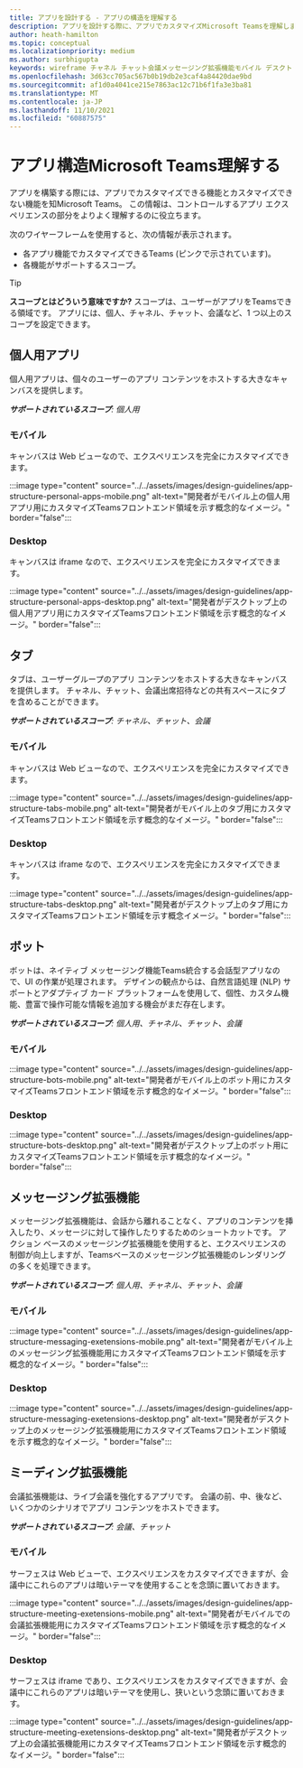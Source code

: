```yaml
---
title: アプリを設計する - アプリの構造を理解する
description: アプリを設計する際に、アプリでカスタマイズMicrosoft Teamsを理解します。
author: heath-hamilton
ms.topic: conceptual
ms.localizationpriority: medium
ms.author: surbhigupta
keywords: wireframe チャネル チャット会議メッセージング拡張機能モバイル デスクトップ
ms.openlocfilehash: 3d63cc705ac567b0b19db2e3caf4a84420dae9bd
ms.sourcegitcommit: af1d0a4041ce215e7863ac12c71b6f1fa3e3ba81
ms.translationtype: MT
ms.contentlocale: ja-JP
ms.lasthandoff: 11/10/2021
ms.locfileid: "60887575"
---
```

# <a name="understand-the-microsoft-teams-app-structure"></a>アプリ構造Microsoft Teams理解する

アプリを構築する際には、アプリでカスタマイズできる機能とカスタマイズできない機能を知Microsoft Teams。 この情報は、コントロールするアプリ エクスペリエンスの部分をよりよく理解するのに役立ちます。

次のワイヤーフレームを使用すると、次の情報が表示されます。

* 各アプリ機能でカスタマイズできるTeams (ピンクで示されています)。
* 各機能がサポートするスコープ。

> [!TIP]
> **スコープとはどういう意味ですか?** スコープは、ユーザーがアプリをTeamsできる領域です。 アプリには、個人、チャネル、チャット、会議など、1 つ以上のスコープを設定できます。

## <a name="personal-apps"></a>個人用アプリ

個人用アプリは、個々のユーザーのアプリ コンテンツをホストする大きなキャンバスを提供します。

***サポートされているスコープ**: 個人用*

### <a name="mobile"></a>モバイル

キャンバスは Web ビューなので、エクスペリエンスを完全にカスタマイズできます。

:::image type="content" source="../../assets/images/design-guidelines/app-structure-personal-apps-mobile.png" alt-text="開発者がモバイル上の個人用アプリ用にカスタマイズTeamsフロントエンド領域を示す概念的なイメージ。" border="false":::

### <a name="desktop"></a>Desktop

キャンバスは iframe なので、エクスペリエンスを完全にカスタマイズできます。

:::image type="content" source="../../assets/images/design-guidelines/app-structure-personal-apps-desktop.png" alt-text="開発者がデスクトップ上の個人用アプリ用にカスタマイズTeamsフロントエンド領域を示す概念的なイメージ。" border="false":::

## <a name="tabs"></a>タブ

タブは、ユーザーグループのアプリ コンテンツをホストする大きなキャンバスを提供します。 チャネル、チャット、会議出席招待などの共有スペースにタブを含めることができます。

***サポートされているスコープ**: チャネル、チャット、会議*

### <a name="mobile"></a>モバイル

キャンバスは Web ビューなので、エクスペリエンスを完全にカスタマイズできます。

:::image type="content" source="../../assets/images/design-guidelines/app-structure-tabs-mobile.png" alt-text="開発者がモバイル上のタブ用にカスタマイズTeamsフロントエンド領域を示す概念的なイメージ。" border="false":::

### <a name="desktop"></a>Desktop

キャンバスは iframe なので、エクスペリエンスを完全にカスタマイズできます。

:::image type="content" source="../../assets/images/design-guidelines/app-structure-tabs-desktop.png" alt-text="開発者がデスクトップ上のタブ用にカスタマイズTeamsフロントエンド領域を示す概念イメージ。" border="false":::

## <a name="bots"></a>ボット

ボットは、ネイティブ メッセージング機能Teams統合する会話型アプリなので、UI の作業が処理されます。 デザインの観点からは、自然言語処理 (NLP) サポートとアダプティブ カード プラットフォームを使用して、個性、カスタム機能、豊富で操作可能な情報を追加する機会がまだ存在します。

***サポートされているスコープ**: 個人用、チャネル、チャット、会議*

### <a name="mobile"></a>モバイル

:::image type="content" source="../../assets/images/design-guidelines/app-structure-bots-mobile.png" alt-text="開発者がモバイル上のボット用にカスタマイズTeamsフロントエンド領域を示す概念的なイメージ。" border="false":::

### <a name="desktop"></a>Desktop

:::image type="content" source="../../assets/images/design-guidelines/app-structure-bots-desktop.png" alt-text="開発者がデスクトップ上のボット用にカスタマイズTeamsフロントエンド領域を示す概念的なイメージ。" border="false":::

## <a name="messaging-extensions"></a>メッセージング拡張機能

メッセージング拡張機能は、会話から離れることなく、アプリのコンテンツを挿入したり、メッセージに対して操作したりするためのショートカットです。 アクション ベースのメッセージング拡張機能を使用すると、エクスペリエンスの制御が向上しますが、Teamsベースのメッセージング拡張機能のレンダリングの多くを処理できます。

***サポートされているスコープ**: 個人用、チャネル、チャット、会議*

### <a name="mobile"></a>モバイル

:::image type="content" source="../../assets/images/design-guidelines/app-structure-messaging-exetensions-mobile.png" alt-text="開発者がモバイル上のメッセージング拡張機能用にカスタマイズTeamsフロントエンド領域を示す概念的なイメージ。" border="false":::

### <a name="desktop"></a>Desktop

:::image type="content" source="../../assets/images/design-guidelines/app-structure-messaging-exetensions-desktop.png" alt-text="開発者がデスクトップ上のメッセージング拡張機能用にカスタマイズTeamsフロントエンド領域を示す概念的なイメージ。" border="false":::

## <a name="meeting-extensions"></a>ミーディング拡張機能

会議拡張機能は、ライブ会議を強化するアプリです。 会議の前、中、後など、いくつかのシナリオでアプリ コンテンツをホストできます。

***サポートされているスコープ**: 会議、チャット*

### <a name="mobile"></a>モバイル

サーフェスは Web ビューで、エクスペリエンスをカスタマイズできますが、会議中にこれらのアプリは暗いテーマを使用することを念頭に置いておきます。

:::image type="content" source="../../assets/images/design-guidelines/app-structure-meeting-exetensions-mobile.png" alt-text="開発者がモバイルでの会議拡張機能用にカスタマイズTeamsフロントエンド領域を示す概念的なイメージ。" border="false":::

### <a name="desktop"></a>Desktop

サーフェスは iframe であり、エクスペリエンスをカスタマイズできますが、会議中にこれらのアプリは暗いテーマを使用し、狭いという念頭に置いておきます。

:::image type="content" source="../../assets/images/design-guidelines/app-structure-meeting-exetensions-desktop.png" alt-text="開発者がデスクトップ上の会議拡張機能用にカスタマイズTeamsフロントエンド領域を示す概念的なイメージ。" border="false":::
